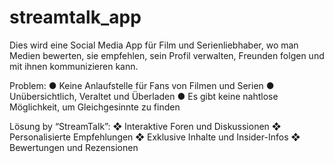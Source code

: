 # streamtalk_app
Dies wird eine Social Media App für Film und Serienliebhaber, wo man Medien bewerten, sie empfehlen, sein Profil verwalten, Freunden folgen und mit ihnen kommunizieren kann.

Problem:
● Keine Anlaufstelle für Fans von Filmen und Serien
● Unübersichtlich, Veraltet und Überladen
● Es gibt keine nahtlose Möglichkeit, um Gleichgesinnte zu finden

Lösung by “StreamTalk”:
❖ Interaktive Foren und Diskussionen
❖ Personalisierte Empfehlungen
❖ Exklusive Inhalte und Insider-Infos
❖ Bewertungen und Rezensionen